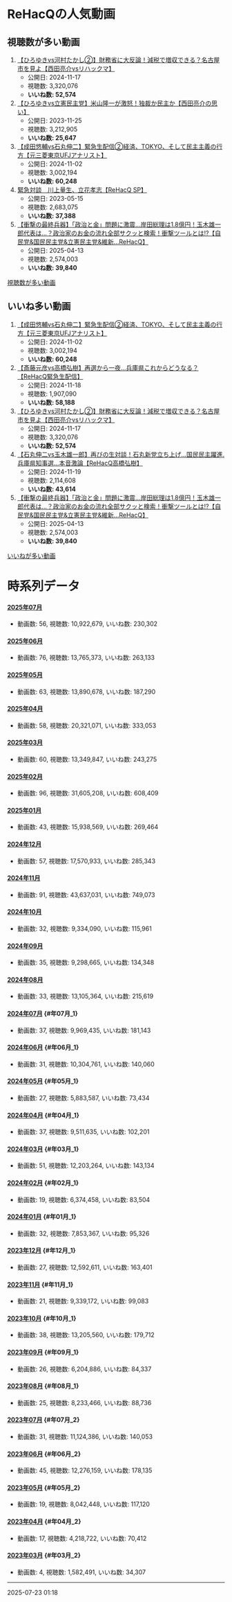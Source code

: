 # ReHacQの人気動画
## 視聴数が多い動画
1.  [【ひろゆきvs河村たかし②】財務省に大反論！減税で増収できる？名古屋市を見よ【西田亮介vsリハックマ】](https://www.youtube.com/watch?v=MxSVlnm0qc4)
    -   公開日: 2024-11-17
    -   視聴数: 3,320,076
    -   **いいね数: 52,574**
2.  [【ひろゆきvs立憲民主党】米山隆一が激怒！独裁か民主か【西田亮介の思い】](https://www.youtube.com/watch?v=eOz1CzMBmuQ)
    -   公開日: 2023-11-25
    -   視聴数: 3,212,905
    -   **いいね数: 25,647**
3.  [【成田悠輔vs石丸伸二】緊急生配信②経済、TOKYO、そして民主主義の行方【元三菱東京UFJアナリスト】](https://www.youtube.com/watch?v=zZ13VzNu83s)
    -   公開日: 2024-11-02
    -   視聴数: 3,002,194
    -   **いいね数: 60,248**
4.  [緊急対談　川上量生、立花孝志【ReHacQ SP】](https://www.youtube.com/watch?v=KPwDlYmzEIA)
    -   公開日: 2023-05-15
    -   視聴数: 2,683,075
    -   **いいね数: 37,388**
5.  [【衝撃の最終兵器】「政治と金」問題に激震...岸田総理は1.8億円！玉木雄一郎代表は...？政治家のお金の流れ全部サクッと検索！衝撃ツールとは!?【自民党&国民民主党&立憲民主党&維新...ReHacQ】](https://www.youtube.com/watch?v=3Hfpr-_7Ykg)
    -   公開日: 2025-04-13
    -   視聴数: 2,574,003
    -   **いいね数: 39,840**

[視聴数が多い動画](view)

## いいね多い動画
1.  [【成田悠輔vs石丸伸二】緊急生配信②経済、TOKYO、そして民主主義の行方【元三菱東京UFJアナリスト】](https://www.youtube.com/watch?v=zZ13VzNu83s)
    -   公開日: 2024-11-02
    -   視聴数: 3,002,194
    -   **いいね数: 60,248**
2.  [【斎藤元彦vs高橋弘樹】再選から一夜\...兵庫県これからどうなる？【ReHacQ緊急生配信】](https://www.youtube.com/watch?v=H_e67-Dxr8o)
    -   公開日: 2024-11-18
    -   視聴数: 1,907,090
    -   **いいね数: 58,188**
3.  [【ひろゆきvs河村たかし②】財務省に大反論！減税で増収できる？名古屋市を見よ【西田亮介vsリハックマ】](https://www.youtube.com/watch?v=MxSVlnm0qc4)
    -   公開日: 2024-11-17
    -   視聴数: 3,320,076
    -   **いいね数: 52,574**
4.  [【石丸伸二vs玉木雄一郎】再びの生対談！石丸新党立ち上げ...国民民主躍進.兵庫県知事選...本音激論【ReHacQ高橋弘樹】](https://www.youtube.com/watch?v=6Vww3vD7jHg)
    -   公開日: 2024-11-19
    -   視聴数: 2,114,608
    -   **いいね数: 43,614**
5.  [【衝撃の最終兵器】「政治と金」問題に激震...岸田総理は1.8億円！玉木雄一郎代表は...？政治家のお金の流れ全部サクッと検索！衝撃ツールとは!?【自民党&国民民主党&立憲民主党&維新...ReHacQ】](https://www.youtube.com/watch?v=3Hfpr-_7Ykg)
    -   公開日: 2025-04-13
    -   視聴数: 2,574,003
    -   **いいね数: 39,840**

[いいねが多い動画](good)

# 時系列データ
#### [2025年07月](video#2025年07月 "wikilink")

-   動画数: 56, 視聴数: 10,922,679, いいね数: 230,302

#### [2025年06月](video#2025年06月 "wikilink")

-   動画数: 76, 視聴数: 13,765,373, いいね数: 263,133

#### [2025年05月](video#2025年05月 "wikilink")

-   動画数: 63, 視聴数: 13,890,678, いいね数: 187,290

#### [2025年04月](video#2025年04月 "wikilink")

-   動画数: 58, 視聴数: 20,321,071, いいね数: 333,053

#### [2025年03月](video#2025年03月 "wikilink")

-   動画数: 60, 視聴数: 13,349,847, いいね数: 243,275

#### [2025年02月](video#2025年02月 "wikilink")

-   動画数: 96, 視聴数: 31,605,208, いいね数: 608,409

#### [2025年01月](video#2025年01月 "wikilink")

-   動画数: 43, 視聴数: 15,938,569, いいね数: 269,464

#### [2024年12月](video#2024年12月 "wikilink")

-   動画数: 57, 視聴数: 17,570,933, いいね数: 285,343

#### [2024年11月](video#2024年11月 "wikilink")

-   動画数: 91, 視聴数: 43,637,031, いいね数: 749,073

#### [2024年10月](video#2024年10月 "wikilink")

-   動画数: 32, 視聴数: 9,334,090, いいね数: 115,961

#### [2024年09月](video#2024年09月 "wikilink")

-   動画数: 35, 視聴数: 9,298,665, いいね数: 134,348

#### [2024年08月](video#2024年08月 "wikilink")

-   動画数: 33, 視聴数: 13,105,364, いいね数: 215,619

#### [2024年07月](video#2024年07月 "wikilink") {#年07月_1}

-   動画数: 37, 視聴数: 9,969,435, いいね数: 181,143

#### [2024年06月](video#2024年06月 "wikilink") {#年06月_1}

-   動画数: 31, 視聴数: 10,304,761, いいね数: 140,060

#### [2024年05月](video#2024年05月 "wikilink") {#年05月_1}

-   動画数: 27, 視聴数: 5,883,587, いいね数: 73,434

#### [2024年04月](video#2024年04月 "wikilink") {#年04月_1}

-   動画数: 37, 視聴数: 9,511,635, いいね数: 102,201

#### [2024年03月](video#2024年03月 "wikilink") {#年03月_1}

-   動画数: 51, 視聴数: 12,203,264, いいね数: 143,134

#### [2024年02月](video#2024年02月 "wikilink") {#年02月_1}

-   動画数: 19, 視聴数: 6,374,458, いいね数: 83,504

#### [2024年01月](video#2024年01月 "wikilink") {#年01月_1}

-   動画数: 32, 視聴数: 7,853,367, いいね数: 95,326

#### [2023年12月](video#2023年12月 "wikilink") {#年12月_1}

-   動画数: 27, 視聴数: 12,592,611, いいね数: 163,401

#### [2023年11月](video#2023年11月 "wikilink") {#年11月_1}

-   動画数: 21, 視聴数: 9,339,172, いいね数: 99,083

#### [2023年10月](video#2023年10月 "wikilink") {#年10月_1}

-   動画数: 38, 視聴数: 13,205,560, いいね数: 179,712

#### [2023年09月](video#2023年09月 "wikilink") {#年09月_1}

-   動画数: 26, 視聴数: 6,204,886, いいね数: 84,337

#### [2023年08月](video#2023年08月 "wikilink") {#年08月_1}

-   動画数: 25, 視聴数: 8,233,466, いいね数: 88,736

#### [2023年07月](video#2023年07月 "wikilink") {#年07月_2}

-   動画数: 31, 視聴数: 11,124,386, いいね数: 140,053

#### [2023年06月](video#2023年06月 "wikilink") {#年06月_2}

-   動画数: 45, 視聴数: 12,276,159, いいね数: 178,135

#### [2023年05月](video#2023年05月 "wikilink") {#年05月_2}

-   動画数: 19, 視聴数: 8,042,448, いいね数: 117,120

#### [2023年04月](video#2023年04月 "wikilink") {#年04月_2}

-   動画数: 17, 視聴数: 4,218,722, いいね数: 70,412

#### [2023年03月](video#2023年03月 "wikilink") {#年03月_2}

-   動画数: 4, 視聴数: 1,582,491, いいね数: 34,307

---
2025-07-23 01:18
